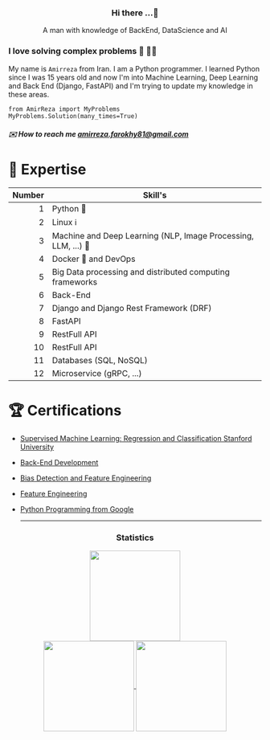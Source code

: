 <h3 align="center"> Hi there ...👋</h3>
<p align="center">A man with knowledge of BackEnd, DataScience and AI</p>

### I love solving complex problems 🤙 👨‍💻
My name is `Amirreza` from Iran. I am a Python programmer. I learned Python since I was 15 years old and now I'm into Machine Learning, Deep Learning and Back End (Django, FastAPI) and I'm trying to update my knowledge in these areas.

```
from AmirReza import MyProblems
MyProblems.Solution(many_times=True)
```

##### ✉️ How to reach me amirreza.farokhy81@gmail.com

# 🔭 Expertise

| Number | Skill's |
|------:|---------------|
|      1|    Python 🐍  | 
|      2|    Linux ℹ️  | 
|      3|   Machine and Deep Learning (NLP, Image Processing, LLM, ...) 🤖    |
|      4|     Docker :whale: and DevOps           |
|      5|      Big Data processing and distributed computing frameworks         |
|      6|       Back-End         |
|      7|        Django and Django Rest Framework (DRF)       |
|      8|      FastAPI         |
|      9|        RestFull API       |
|      10|        RestFull API       |
|      11|        Databases (SQL, NoSQL)       |
|      12|        Microservice (gRPC, ...)       |



# 🏆 Certifications
* [Supervised Machine Learning: Regression and Classification Stanford University](https://www.coursera.org/account/accomplishments/verify/NK9UKJFNMQJH)

* [Back-End Development](https://www.coursera.org/account/accomplishments/certificate/NCJJZXURBKNN)

* [Bias Detection and Feature Engineering](https://www.coursera.org/account/accomplishments/verify/4ZXEQKYY3LFT)

* [Feature Engineering](https://www.coursera.org/account/accomplishments/verify/AXX4LJG6KR24)

* [Python Programming from Google](https://www.coursera.org/account/accomplishments/verify/JBVH9SNUGV72)

  ____

<h3 align="center">Statistics</h3>
<div align="center">
<a href="https://github.com/amirrezafarokhy">
<div><img align="center" src="http://github-profile-summary-cards.vercel.app/api/cards/profile-details?username=amirrezafarokhy&theme=github_dark" height="180em" /></div>
<img align="center" src="http://github-profile-summary-cards.vercel.app/api/cards/most-commit-language?username=amirrezafarokhy&theme=github_dark" height="180em" />
<img align="center" src="http://github-profile-summary-cards.vercel.app/api/cards/repos-per-language?username=amirrezafarokhy&theme=github_dark" height="180em" />
</div>
</div>

